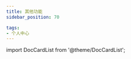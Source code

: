 ```yaml
---
title: 其他功能
sidebar_position: 70

tags: 
- 个人中心
---
```


import DocCardList from '@theme/DocCardList';

<DocCardList />